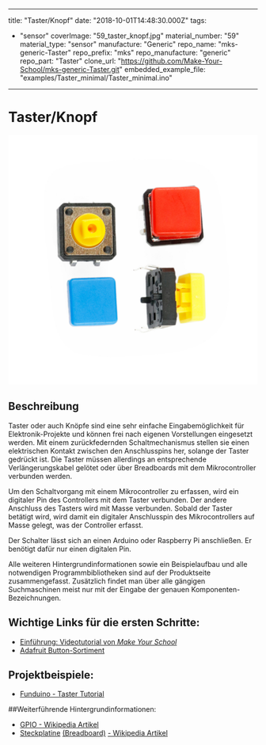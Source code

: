 
---
title: "Taster/Knopf"
date: "2018-10-01T14:48:30.000Z"
tags: 
  - "sensor"
coverImage: "59_taster_knopf.jpg"
material_number: "59"
material_type: "sensor"
manufacture: "Generic"
repo_name: "mks-generic-Taster"
repo_prefix: "mks"
repo_manufacture: "generic"
repo_part: "Taster"
clone_url: "https://github.com/Make-Your-School/mks-generic-Taster.git"
embedded_example_file: "examples/Taster_minimal/Taster_minimal.ino"
---


# Taster/Knopf

![Taster/Knopf](./59_taster_knopf.jpg)

## Beschreibung
Taster oder auch Knöpfe sind eine sehr einfache Eingabemöglichkeit für Elektronik-Projekte und können frei nach eigenen Vorstellungen eingesetzt werden. Mit einem zurückfedernden Schaltmechanismus stellen sie einen elektrischen Kontakt zwischen den Anschlusspins her, solange der Taster gedrückt ist.  Die Taster müssen allerdings an entsprechende Verlängerungskabel gelötet oder über Breadboards mit dem Mikrocontroller verbunden werden.

Um den Schaltvorgang mit einem Mikrocontroller zu erfassen, wird ein digitaler Pin des Controllers mit dem Taster verbunden. Der andere Anschluss des Tasters wird mit Masse verbunden. Sobald der Taster betätigt wird, wird damit ein digitaler Anschlusspin des Mikrocontrollers auf Masse gelegt, was der Controller erfasst.

Der Schalter lässt sich an einen Arduino oder Raspberry Pi anschließen. Er benötigt dafür nur einen digitalen Pin.

Alle weiteren Hintergrundinformationen sowie ein Beispielaufbau und alle notwendigen Programmbibliotheken sind auf der Produktseite zusammengefasst. Zusätzlich findet man über alle gängigen Suchmaschinen meist nur mit der Eingabe der genauen Komponenten-Bezeichnungen.



<!-- infolist -->

## Wichtige Links für die ersten Schritte:

- [Einführung: Videotutorial von _Make Your School_](https://www.youtube.com/watch?v=ITsk6dPSsqA)
- [Adafruit Button-Sortiment](https://www.adafruit.com/product/1010)

## Projektbeispiele:

- [Funduino - Taster Tutorial](https://funduino.de/nr-5-taster-am-arduino)

##Weiterführende Hintergrundinformationen:

- [GPIO - Wikipedia Artikel](https://de.wikipedia.org/wiki/Allzweckeingabe/-ausgabe)
- [Steckplatine](https://de.wikipedia.org/wiki/Steckplatine) [(Breadboard)](https://de.wikipedia.org/wiki/Steckplatine) [- Wikipedia Artikel](https://de.wikipedia.org/wiki/Steckplatine)

